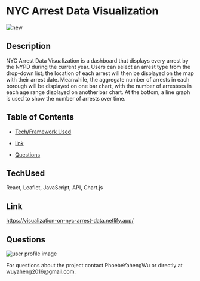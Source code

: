 # NYC Arrest Data Visualization

![new](https://user-images.githubusercontent.com/52837649/93633434-f94d9300-f9bc-11ea-841e-56905a1d6665.gif)

## Description
NYC Arrest Data Visualization is a dashboard that displays every arrest by the NYPD during the current year. Users can select an arrest type from the drop-down list; the location of each arrest will then be displayed on the map with their arrest date. Meanwhile, the aggregate number of arrests in each borough will be displayed on one bar chart, with the number of arrestees in each age range displayed on another bar chart. At the bottom, a line graph is used to show the number of arrests over time.

## Table of Contents

* [Tech/Framework Used](#TechUsed)

* [link](#Link)

* [Questions](#Questions)

## TechUsed
React, Leaflet, JavaScript, API, Chart.js

## Link
https://visualization-on-nyc-arrest-data.netlify.app/

## Questions
![user profile image](https://avatars0.githubusercontent.com/u/52837649?v=4)

For questions about the project contact PhoebeYahengWu or directly at wuyaheng2016@gmail.com.
